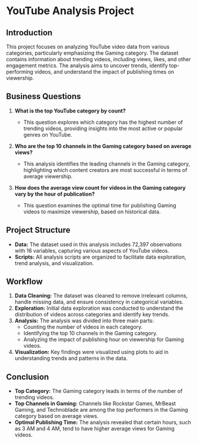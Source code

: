 # YouTube Analysis Project

## Introduction
This project focuses on analyzing YouTube video data from various categories, particularly emphasizing the Gaming category. The dataset contains information about trending videos, including views, likes, and other engagement metrics. The analysis aims to uncover trends, identify top-performing videos, and understand the impact of publishing times on viewership.

## Business Questions
1. **What is the top YouTube category by count?**
   - This question explores which category has the highest number of trending videos, providing insights into the most active or popular genres on YouTube.
   
2. **Who are the top 10 channels in the Gaming category based on average views?**
   - This analysis identifies the leading channels in the Gaming category, highlighting which content creators are most successful in terms of average viewership.

3. **How does the average view count for videos in the Gaming category vary by the hour of publication?**
   - This question examines the optimal time for publishing Gaming videos to maximize viewership, based on historical data.

## Project Structure
- **Data:** The dataset used in this analysis includes 72,397 observations with 16 variables, capturing various aspects of YouTube videos.
- **Scripts:** All analysis scripts are organized to facilitate data exploration, trend analysis, and visualization.

## Workflow
1. **Data Cleaning:** The dataset was cleaned to remove irrelevant columns, handle missing data, and ensure consistency in categorical variables.
2. **Exploration:** Initial data exploration was conducted to understand the distribution of videos across categories and identify key trends.
3. **Analysis:** The analysis was divided into three main parts:
   - Counting the number of videos in each category.
   - Identifying the top 10 channels in the Gaming category.
   - Analyzing the impact of publishing hour on viewership for Gaming videos.
4. **Visualization:** Key findings were visualized using plots to aid in understanding trends and patterns in the data.

## Conclusion
- **Top Category:** The Gaming category leads in terms of the number of trending videos.
- **Top Channels in Gaming:** Channels like Rockstar Games, MrBeast Gaming, and Technoblade are among the top performers in the Gaming category based on average views.
- **Optimal Publishing Time:** The analysis revealed that certain hours, such as 3 AM and 4 AM, tend to have higher average views for Gaming videos.
